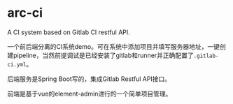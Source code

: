 # arc-ci
A CI system based on Gitlab CI restful API.

一个前后端分离的CI系统demo。可在系统中添加项目并填写服务器地址，一键创建pipeline，当然前提调试是已经安装了gitlab和runner并正确配置了`.gitlab-ci.yml`。

后端服务是Spring Boot写的，集成Gitlab Restful API接口。

前端是基于vue的element-admin进行的一个简单项目管理。
